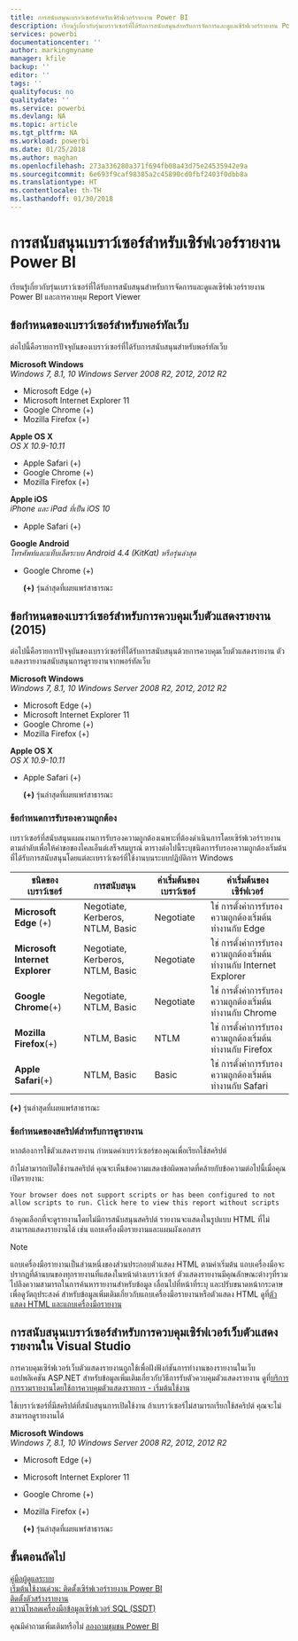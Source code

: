 ```yaml
---
title: การสนับสนุนเบราว์เซอร์สำหรับเซิร์ฟเวอร์รายงาน Power BI
description: เรียนรู้เกี่ยวกับรุ่นเบราว์เซอร์ที่ได้รับการสนับสนุนสำหรับการจัดการและดูแลเซิร์ฟเวอร์รายงาน Power BI และการควบคุม Report Viewer
services: powerbi
documentationcenter: ''
author: markingmyname
manager: kfile
backup: ''
editor: ''
tags: ''
qualityfocus: no
qualitydate: ''
ms.service: powerbi
ms.devlang: NA
ms.topic: article
ms.tgt_pltfrm: NA
ms.workload: powerbi
ms.date: 01/25/2018
ms.author: maghan
ms.openlocfilehash: 273a336280a371f694fb08a43d75e24535942e9a
ms.sourcegitcommit: 6e693f9caf98385a2c45890cd0fbf2403f0dbb8a
ms.translationtype: HT
ms.contentlocale: th-TH
ms.lasthandoff: 01/30/2018
---
```

# <a name="browser-support-for-power-bi-report-server"></a>การสนับสนุนเบราว์เซอร์สำหรับเซิร์ฟเวอร์รายงาน Power BI
เรียนรู้เกี่ยวกับรุ่นเบราว์เซอร์ที่ได้รับการสนับสนุนสำหรับการจัดการและดูแลเซิร์ฟเวอร์รายงาน Power BI และการควบคุม Report Viewer

## <a name="browser-requirements-for-the-web-portal"></a>ข้อกำหนดของเบราว์เซอร์สำหรับพอร์ทัลเว็บ
ต่อไปนี้คือรายการปัจจุบันของเบราว์เซอร์ที่ได้รับการสนับสนุนสำหรับพอร์ทัลเว็บ

**Microsoft Windows**  
*Windows 7, 8.1, 10 Windows Server 2008 R2, 2012, 2012 R2*

* Microsoft Edge (+)
* Microsoft Internet Explorer 11
* Google Chrome (+)
* Mozilla Firefox (+)

**Apple OS X**  
*OS X 10.9-10.11*

* Apple Safari (+)
* Google Chrome (+)
* Mozilla Firefox (+)

**Apple iOS**  
*iPhone และ iPad ที่เป็น iOS 10*

* Apple Safari (+)

**Google Android**  
*โทรศัพท์และแท็บเล็ตระบบ Android 4.4 (KitKat) หรือรุ่นล่าสุด*

* Google Chrome (+)
  
  **(+)** รุ่นล่าสุดที่เผยแพร่สาธารณะ

## <a name="browser-requirements-for-the-report-viewer-web-control-2015"></a>ข้อกำหนดของเบราว์เซอร์สำหรับการควบคุมเว็บตัวแสดงรายงาน (2015)
ต่อไปนี้คือรายการปัจจุบันของเบราว์เซอร์ที่ได้รับการสนับสนุนด้วยการควบคุมเว็บตัวแสดงรายงาน ตัวแสดงรายงานสนับสนุนการดูรายงานจากพอร์ทัลเว็บ

**Microsoft Windows**  
*Windows 7, 8.1, 10 Windows Server 2008 R2, 2012, 2012 R2*

* Microsoft Edge (+)
* Microsoft Internet Explorer 11
* Google Chrome (+)
* Mozilla Firefox (+)

**Apple OS X**  
*OS X 10.9-10.11*

* Apple Safari (+)
  
  **(+)** รุ่นล่าสุดที่เผยแพร่สาธารณะ

### <a name="authentication-requirements"></a>ข้อกำหนดการรับรองความถูกต้อง
เบราว์เซอร์ที่สนับสนุนแผนงานการรับรองความถูกต้องเฉพาะที่ต้องดำเนินการโดยเซิร์ฟเวอร์รายงานตามลำดับเพื่อให้คำขอของไคลเอ็นต์เสร็จสมบูรณ์ ตารางต่อไปนี้ระบุชนิดการรับรองความถูกต้องเริ่มต้นที่ได้รับการสนับสนุนโดยแต่ละเบราว์เซอร์ที่ใช้งานบนระบบปฏิบัติการ Windows

| **ชนิดของเบราว์เซอร์** | **การสนับสนุน** | **ค่าเริ่มต้นของเบราว์เซอร์** | **ค่าเริ่มต้นของเซิร์ฟเวอร์** |
| --- | --- | --- | --- |
| **Microsoft Edge** (+) |Negotiate, Kerberos, NTLM, Basic |Negotiate |ใช่ การตั้งค่าการรับรองความถูกต้องเริ่มต้นทำงานกับ Edge |
| **Microsoft Internet Explorer** |Negotiate, Kerberos, NTLM, Basic |Negotiate |ใช่ การตั้งค่าการรับรองความถูกต้องเริ่มต้นทำงานกับ Internet Explorer |
| **Google Chrome**(+) |Negotiate, NTLM, Basic |Negotiate |ใช่ การตั้งค่าการรับรองความถูกต้องเริ่มต้นทำงานกับ Chrome |
| **Mozilla Firefox**(+) |NTLM, Basic |NTLM |ใช่ การตั้งค่าการรับรองความถูกต้องเริ่มต้นทำงานกับ Firefox |
| **Apple Safari**(+) |NTLM, Basic |Basic |ใช่ การตั้งค่าการรับรองความถูกต้องเริ่มต้นทำงานกับ Safari |

 **(+)** รุ่นล่าสุดที่เผยแพร่สาธารณะ

### <a name="script-requirements-for-viewing-reports"></a>ข้อกำหนดของสคริปต์สำหรับการดูรายงาน
หากต้องการใช้ตัวแสดงรายงาน กำหนดค่าเบราว์เซอร์ของคุณเพื่อเรียกใช้สคริปต์

ถ้าไม่สามารถเปิดใช้งานสคริปต์ คุณจะเห็นข้อความแสดงข้อผิดพลาดที่คล้ายกับข้อความต่อไปนี้เมื่อคุณเปิดรายงาน:

```
Your browser does not support scripts or has been configured to not allow scripts to run. Click here to view this report without scripts
```

 ถ้าคุณเลือกที่จะดูรายงานโดยไม่มีการสนับสนุนสคริปต์ รายงานจะแสดงในรูปแบบ HTML ที่ไม่สามารถแสดงรายงานได้ เช่น แถบเครื่องมือรายงานและแผนผังเอกสาร

> [!NOTE]
> แถบเครื่องมือรายงานเป็นส่วนหนึ่งของส่วนประกอบตัวแสดง HTML ตามค่าเริ่มต้น แถบเครื่องมือจะปรากฏที่ด้านบนของทุกรายงานที่แสดงในหน้าต่างเบราว์เซอร์ ตัวแสดงรายงานมีคุณลักษณะต่างๆที่รวมไปถึงความสามารถในการค้นหารายงานสำหรับข้อมูล เลื่อนไปที่หน้าที่ระบุ และปรับขนาดหน้ากระดาษเพื่อดูวัตถุประสงค์ สำหรับข้อมูลเพิ่มเติมเกี่ยวกับแถบเครื่องมือรายงานหรือตัวแสดง HTML ดูที่[ตัวแสดง HTML และแถบเครื่องมือรายงาน](https://docs.microsoft.com/sql/reporting-services/html-viewer-and-the-report-toolbar)
> 
> 

## <a name="browser-support-for-report-viewer-web-server-controls-in-visual-studio"></a>การสนับสนุนเบราว์เซอร์สำหรับการควบคุมเซิร์ฟเวอร์เว็บตัวแสดงรายงานใน Visual Studio
การควบคุมเซิร์ฟเวอร์เว็บตัวแสดงรายงานถูกใช้เพื่อฝังฟังก์ชันการทำงานของรายงานในเว็บแอปพลิเคชัน ASP.NET สำหรับข้อมูลเพิ่มเติมเกี่ยวกับวิธีการรับตัวควบคุมตัวแสดงรายงาน ดูที่[บริการการรวมรายงานโดยใช้การควบคุมตัวแสดงรายการ - เริ่มต้นใช้งาน](https://docs.microsoft.com/sql/reporting-services/application-integration/integrating-reporting-services-using-reportviewer-controls-get-started)

ใช้เบราว์เซอร์ที่มีสคริปต์ที่สนับสนุนการเปิดใช้งาน ถ้าเบราว์เซอร์ไม่สามารถเรียกใช้สคริปต์ คุณจะไม่สามารถดูรายงานได้

**Microsoft Windows**  
*Windows 7, 8.1, 10 Windows Server 2008 R2, 2012, 2012 R2*

* Microsoft Edge (+)
* Microsoft Internet Explorer 11
* Google Chrome (+)
* Mozilla Firefox (+)
  
  **(+)** รุ่นล่าสุดที่เผยแพร่สาธารณะ

## <a name="next-steps"></a>ขั้นตอนถัดไป
[คู่มือผู้ดูแลระบบ](admin-handbook-overview.md)  
[เริ่มต้นใช้งานด่วน: ติดตั้งเซิร์ฟเวอร์รายงาน Power BI](quickstart-install-report-server.md)  
[ติดตั้งตัวสร้างรายงาน](https://docs.microsoft.com/sql/reporting-services/install-windows/install-report-builder)  
[ดาวน์โหลดเครื่องมือข้อมูลเซิร์ฟเวอร์ SQL (SSDT)](http://go.microsoft.com/fwlink/?LinkID=616714)

คุณมีคำถามเพิ่มเติมหรือไม่ [ลองถามชุมชน Power BI](https://community.powerbi.com/)

